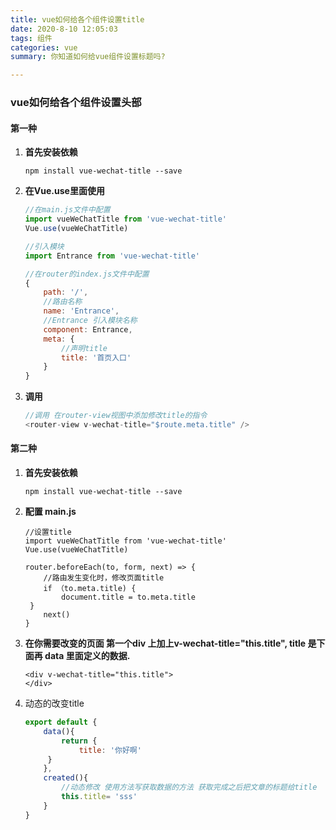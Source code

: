 ```yaml
---
title: vue如何给各个组件设置title
date: 2020-8-10 12:05:03
tags: 组件
categories: vue
summary: 你知道如何给vue组件设置标题吗?

---
```

### vue如何给各个组件设置头部

#### 第一种

1. **首先安装依赖**

   ```
   npm install vue-wechat-title --save
   ```

2. **在Vue.use里面使用**

   ```js
   //在main.js文件中配置
   import vueWeChatTitle from 'vue-wechat-title'
   Vue.use(vueWeChatTitle)
   
   //引入模块 
   import Entrance from 'vue-wechat-title'
   
   //在router的index.js文件中配置
   {
       path: '/',
       //路由名称
       name: 'Entrance',
       //Entrance 引入模块名称
       component: Entrance,
       meta: {
           //声明title
           title: '首页入口'    
       }
   }
   ```

3. **调用**

   ```js
   //调用 在router-view视图中添加修改title的指令
   <router-view v-wechat-title="$route.meta.title" />
   ```

#### 第二种

1. **首先安装依赖**

   ```
   npm install vue-wechat-title --save
   ```

2. **配置 main.js**

   ```
   //设置title
   import vueWeChatTitle from 'vue-wechat-title'
   Vue.use(vueWeChatTitle)
   
   router.beforeEach(to, form, next) => {
       //路由发生变化时，修改页面title
       if （to.meta.title) {
           document.title = to.meta.title
   	}
       next()
   }
   
   ```

   

3. **在你需要改变的页面 第一个div 上加上v-wechat-title="this.title", title 是下面再 data 里面定义的数据.**

   ```
   <div v-wechat-title="this.title">
   </div>
   ```

4. 动态的改变title

   ```js
   export default {
       data(){
           return {
               title: '你好啊'
   		}
       },
       created(){
           //动态修改 使用方法写获取数据的方法 获取完成之后把文章的标题给title
           this.title= 'sss'
       }
   }
   
   ```

[借鉴文章 ]: https://blog.csdn.net/Tomwildboar/article/details/8276700

